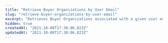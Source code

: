 ```yaml
---
title: "Retrieve Buyer Organizations by User Email"
slug: "retrieve-buyer-organizations-by-user-email"
excerpt: "Retrieves Buyer Organizations associated with a given user email"
hidden: true
createdAt: "2021-10-08T17:30:06.823Z"
updatedAt: "2021-10-08T17:30:06.823Z"
---
```

